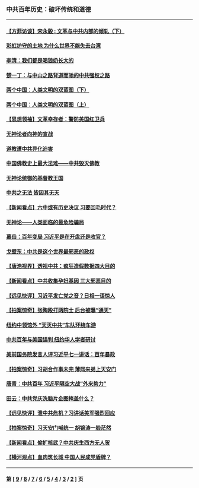 ### 中共百年历史：破坏传统和道德
---
#### [【方菲访谈】宋永毅 : 文革与中共内部的倾轧（下）](../../pages/nf1176114/n13486836.md?01260430) 
#### [彩虹护守的土地 为什么世界不能失去台湾](../../pages/nf1176114/n13476849.md?01260430) 
#### [李清：我们都是喝狼奶长大的](../../pages/nf1176114/n13471478.md?01260430) 
#### [楚一丁：与中山之路背道而驰的中共强权之路](../../pages/nf1176114/n13437270.md?01260430) 
#### [两个中国：人类文明的双蓝图（下）](../../pages/nf1176114/n13423132.md?01260430) 
#### [两个中国：人类文明的双蓝图（上）](../../pages/nf1176114/n13422687.md?01260430) 
#### [【思想领袖】文革幸存者：警防美国红卫兵](../../pages/nf1176114/n13339289.md?01260430) 
#### [无神论者向神的宣战](../../pages/nf1176114/n13281535.md?01260430) 
#### [道教遭中共异化迫害](../../pages/nf1176114/n13281463.md?01260430) 
#### [中国佛教史上最大法难——中共毁灭佛教](../../pages/nf1176114/n13281397.md?01260430) 
#### [无神论统御的基督教王国](../../pages/nf1176114/n13281280.md?01260430) 
#### [中共之无法 皆因其无天](../../pages/nf1176114/n13281088.md?01260430) 
#### [【新闻看点】六中或有历史决议 习要回毛时代？](../../pages/nf1176114/n13222895.md?01260430) 
#### [无神论——人类面临的最危险骗局](../../pages/nf1176114/n13196137.md?01260430) 
#### [慕岳：百年变局 习近平是在开盘还是收官？](../../pages/nf1176114/n13206516.md?01260430) 
#### [戈壁东：中共是这个世界最邪恶的政权](../../pages/nf1176114/n13085641.md?01260430) 
#### [【唐浩视界】透视中共：疯狂造假数据四大目的](../../pages/nf1176114/n13080590.md?01260430) 
#### [【新闻看点】中共收集孕妇基因 三大邪恶目的](../../pages/nf1176114/n13077182.md?01260430) 
#### [【远见快评】习近平发亡党之音？日相一语惊人](../../pages/nf1176114/n13074809.md?01260430) 
#### [【拍案惊奇】张陶殴打两院士 后台被曝“通天”](../../pages/nf1176114/n13070496.md?01260430) 
#### [纽约中领馆外 “天灭中共”车队环绕车游](../../pages/nf1176114/n13070693.md?01260430) 
#### [中共百年与美国误判 纽约华人学者研讨](../../pages/nf1176114/n13067969.md?01260430) 
#### [美前国务院发言人评习近平七一讲话：百年暴政](../../pages/nf1176114/n13066986.md?01260430) 
#### [【拍案惊奇】习胡合作事未完 薄熙来弟上天安门](../../pages/nf1176114/n13065867.md?01260430) 
#### [唐青：中共百年 习近平隔空大战“外来势力”](../../pages/nf1176114/n13065976.md?01260430) 
#### [田云：中共党庆洗脑片企图掩盖什么？](../../pages/nf1176114/n13064395.md?01260430) 
#### [【远见快评】泄中共危机？习讲话美军强烈回应](../../pages/nf1176114/n13064269.md?01260430) 
#### [【拍案惊奇】习天安门喊统一 胡锦涛一脸茫然](../../pages/nf1176114/n13063233.md?01260430) 
#### [【新闻看点】偷扩核武？中共庆生西方无人贺](../../pages/nf1176114/n13061263.md?01260430) 
#### [【横河观点】血肉筑长城 中国人民成党盾牌？](../../pages/nf1176114/n13061779.md?01260430) 

---
#### 第 [ [9](./9.md?01260430) / [8](./8.md?01260430) / [7](./7.md?01260430) / [6](./6.md?01260430) / [5](./5.md?01260430) / [4](./4.md?01260430) / [3](./3.md?01260430) / [2](./2.md?01260430) ] 页
